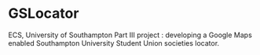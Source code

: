 GSLocator
=========

ECS, University of Southampton Part III project : developing a Google Maps enabled Southampton University Student Union societies locator.
